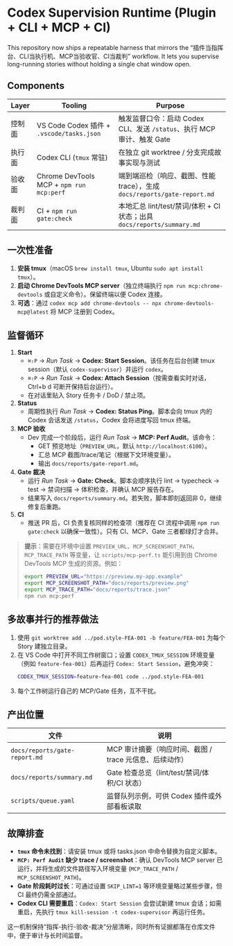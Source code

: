 # Codex Supervision Runtime (Plugin + CLI + MCP + CI)

This repository now ships a repeatable harness that mirrors the “插件当指挥台、CLI当执行机、MCP当验收官、CI当裁判” workflow. It lets you supervise long-running stories without holding a single chat window open.

## Components

| Layer | Tooling | Purpose |
| --- | --- | --- |
| 控制面 | VS Code Codex 插件 + `.vscode/tasks.json` | 触发监督口令：启动 Codex CLI、发送 `/status`、执行 MCP 审计、触发 Gate |
| 执行面 | Codex CLI (`tmux` 常驻) | 在独立 git worktree / 分支完成故事实现与测试 |
| 验收面 | Chrome DevTools MCP + `npm run mcp:perf` | 端到端巡检（响应、截图、性能 trace），生成 `docs/reports/gate-report.md` |
| 裁判面 | CI + `npm run gate:check` | 本地汇总 lint/test/禁词/体积 + CI 状态；出具 `docs/reports/summary.md` |

## 一次性准备

1. **安装 tmux**（macOS `brew install tmux`, Ubuntu `sudo apt install tmux`）。
2. **启动 Chrome DevTools MCP server**（独立终端执行 `npm run mcp:chrome-devtools` 或自定义命令）。保留终端以便 Codex 连接。
3. **可选**：通过 `codex mcp add chrome-devtools -- npx chrome-devtools-mcp@latest` 将 MCP 注册到 Codex。

## 监督循环

1. **Start**
   - `⌘⇧P` → *Run Task* → **Codex: Start Session**。该任务在后台创建 tmux session（默认 `codex-supervisor`）并运行 `codex`。
   - `⌘⇧P` → *Run Task* → **Codex: Attach Session**（按需查看实时对话，Ctrl+b d 可断开保持后台运行）。
   - 在对话里贴入 Story 任务卡 / DoD / 禁止项。
2. **Status**
   - 周期性执行 *Run Task* → **Codex: Status Ping**。脚本会向 tmux 内的 Codex 会话发送 `/status`，Codex 会将进度写回 tmux 终端。
3. **MCP 验收**
   - Dev 完成一个阶段后，运行 *Run Task* → **MCP: Perf Audit**。该命令：
     - GET 预览地址（`PREVIEW_URL`，默认 `http://localhost:6100`）。
     - 汇总 MCP 截图/trace/笔记（根据下文环境变量）。
     - 输出 `docs/reports/gate-report.md`。
4. **Gate 裁决**
   - 运行 *Run Task* → **Gate: Check**。脚本会顺序执行 lint → typecheck → test → 禁词扫描 → 体积检查，并确认 MCP 报告存在。
   - 结果写入 `docs/reports/summary.md`。若失败，脚本即刻返回非 0，继续修复后重跑。
5. **CI**
   - 推送 PR 后，CI 负责复核同样的检查项（推荐在 CI 流程中调用 `npm run gate:check` 以确保一致性）。只有 CI、MCP、Gate 三者都绿灯才合并。

> **提示**：需要在环境中设置 `PREVIEW_URL`、`MCP_SCREENSHOT_PATH`、`MCP_TRACE_PATH` 等变量，让 `scripts/mcp-perf.ts` 能引用到由 Chrome DevTools MCP 生成的资源。例如：
>
> ```bash
> export PREVIEW_URL="https://preview.my-app.example"
> export MCP_SCREENSHOT_PATH="docs/reports/preview.png"
> export MCP_TRACE_PATH="docs/reports/trace.json"
> npm run mcp:perf
> ```

## 多故事并行的推荐做法

1. 使用 `git worktree add ../pod.style-FEA-001 -b feature/FEA-001` 为每个 Story 建独立目录。
2. 在 VS Code 中打开不同工作树窗口；设置 `CODEX_TMUX_SESSION` 环境变量（例如 `feature-fea-001`）后再运行 `Codex: Start Session`，避免冲突：
   ```bash
   CODEX_TMUX_SESSION=feature-fea-001 code ../pod.style-FEA-001
   ```
3. 每个工作树运行自己的 MCP/Gate 任务，互不干扰。

## 产出位置

| 文件 | 说明 |
| --- | --- |
| `docs/reports/gate-report.md` | MCP 审计摘要（响应时间、截图 / trace 元信息、后续动作） |
| `docs/reports/summary.md` | Gate 检查总览（lint/test/禁词/体积/CI 状态） |
| `scripts/queue.yaml` | 监督队列示例，可供 Codex 插件或外部看板读取 |

## 故障排查

- **`tmux` 命令未找到**：请安装 tmux 或将 tasks.json 中命令替换为自定义脚本。
- **`MCP: Perf Audit` 缺少 trace / screenshot**：确认 DevTools MCP server 已运行，并将生成的文件路径写入环境变量 (`MCP_TRACE_PATH` / `MCP_SCREENSHOT_PATH`)。
- **Gate 阶段耗时过长**：可通过设置 `SKIP_LINT=1` 等环境变量略过某些步骤，但 CI 最终仍需全部通过。
- **Codex CLI 需要重启**：`Codex: Start Session` 会尝试新建 tmux 会话；如需重启，先执行 `tmux kill-session -t codex-supervisor` 再运行任务。

这一机制保持“指挥-执行-验收-裁决”分层清晰，同时所有证据都落在仓库文件中，便于审计与长时间监督。
